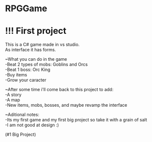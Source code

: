 # RPGGame  
# !!! First project  
This is a C# game made in vs studio.  
As interface it has forms.  

~What you can do in the game  
-Beat 2 types of mobs: Goblins and Orcs  
-Beat 1 boss: Orc King  
-Buy items  
-Grow your caracter  

~After some time i'll come back to this project to add:  
-A story  
-A map  
-New items, mobs, bosses, and maybe revamp the interface  

~Aditional notes:  
-Its my first game and my first big project so take it with a grain of salt  
-I am not good at design :)  

(#1 Big Project)
